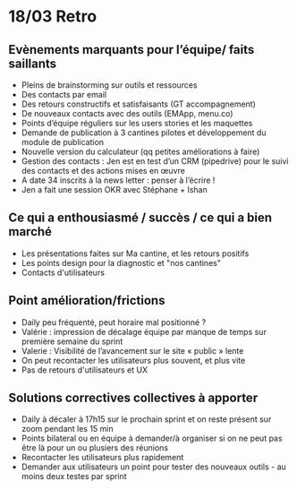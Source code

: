 # 18/03 Retro

## Evènements marquants pour l’équipe/ faits saillants
- Pleins de brainstorming sur outils et ressources
- Des contacts par email
- Des retours constructifs et satisfaisants (GT accompagnement)
- De nouveaux contacts avec des outils (EMApp, menu.co)
- Points d’équipe réguliers sur les users stories et les maquettes
- Demande de publication à 3 cantines pilotes et développement du module de publication
- Nouvelle version du calculateur (qq petites améliorations à faire)
- Gestion des contacts : Jen est en test d’un CRM (pipedrive) pour le suivi des contacts et des actions mises en œuvre
- A date 34 inscrits à la news letter : penser à l’écrire !
- Jen a fait une session OKR avec Stéphane + Ishan

## Ce qui a enthousiasmé / succès / ce qui a bien marché 
- Les présentations faites sur Ma cantine, et les retours positifs
- Les points design pour la diagnostic et "nos cantines"
- Contacts d'utilisateurs

## Point amélioration/frictions 
- Daily peu fréquenté, peut horaire mal positionné ? 
- Valérie : impression de décalage équipe par manque de temps sur première semaine du sprint
- Valerie : Visibilité de l’avancement sur le site « public » lente
- On peut recontacter les utilisateurs plus souvent, et plus vite
- Pas de retours d'utilisateurs et UX

## Solutions correctives collectives à apporter 
- Daily à décaler à 17h15 sur le prochain sprint et on reste présent sur zoom pendant les 15 min
- Points bilateral ou en équipe à demander/à organiser si on ne peut pas être là pour un ou plusiers des réunions
- Recontacter les utilisateurs plus rapidement
- Demander aux utilisateurs un point pour tester des nouveaux outils - au moins deux testes par sprint
